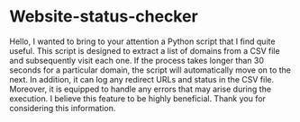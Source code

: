 # Website-status-checker
Hello, 
I wanted to bring to your attention a Python script that I find quite useful. This script is designed to extract a list of domains from a CSV file and subsequently visit each one. If the process takes longer than 30 seconds for a particular domain, the script will automatically move on to the next. In addition, it can log any redirect URLs and status in the CSV file. Moreover, it is equipped to handle any errors that may arise during the execution. I believe this feature to be highly beneficial. Thank you for considering this information.
